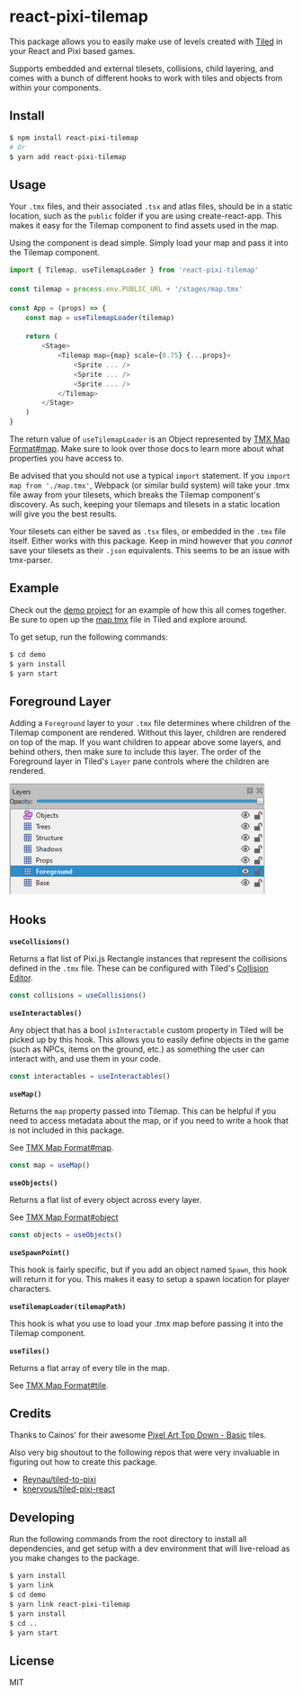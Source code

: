 # react-pixi-tilemap

This package allows you to easily make use of levels created with [Tiled](https://www.mapeditor.org/) in your React and Pixi based games.

Supports embedded and external tilesets, collisions, child layering, and comes with a bunch of different hooks to work with tiles and objects from within your components.

## Install

```sh
$ npm install react-pixi-tilemap
# Or
$ yarn add react-pixi-tilemap
```

## Usage

Your `.tmx` files, and their associated `.tsx` and atlas files, should be in a static location, such as the `public` folder if you are using create-react-app. This makes it easy for the Tilemap component to find assets used in the map.

Using the component is dead simple. Simply load your map and pass it into the Tilemap component.

```js
import { Tilemap, useTilemapLoader } from 'react-pixi-tilemap'

const tilemap = process.env.PUBLIC_URL + '/stages/map.tmx'

const App = (props) => {
    const map = useTilemapLoader(tilemap)

    return (
        <Stage>
            <Tilemap map={map} scale={0.75} {...props}>
                <Sprite ... />
                <Sprite ... />
                <Sprite ... />
            </Tilemap>
        </Stage>
    )
}
```

The return value of `useTilemapLoader` is an Object represented by [TMX Map Format#map](https://doc.mapeditor.org/en/stable/reference/tmx-map-format/#map). Make sure to look over those docs to learn more about what properties you have access to.

Be advised that you should not use a typical `import` statement. If you `import map from './map.tmx'`, Webpack (or similar build system) will take your .tmx file away from your tilesets, which breaks the Tilemap component's discovery. As such, keeping your tilemaps and tilesets in a static location will give you the best results.

Your tilesets can either be saved as `.tsx` files, or embedded in the `.tmx` file itself. Either works with this package. Keep in mind however that you _cannot_ save your tilesets as their `.json` equivalents. This seems to be an issue with tmx-parser.

## Example

Check out the [demo project](demo) for an example of how this all comes together. Be sure to open up the [map.tmx]() file in Tiled and explore around.

To get setup, run the following commands:

```sh
$ cd demo
$ yarn install
$ yarn start
```

## Foreground Layer

Adding a `Foreground` layer to your `.tmx` file determines where children of the Tilemap component are rendered. Without this layer, children are rendered on top of the map. If you want children to appear above some layers, and behind others, then make sure to include this layer. The order of the Foreground layer in Tiled's `Layer` pane controls where the children are rendered.

![Screenshot of the Layers pane in Tiled](img/layers-pane.png)

## Hooks

**`useCollisions()`**

Returns a flat list of Pixi.js Rectangle instances that represent the collisions defined in the `.tmx` file. These can be configured with Tiled's [Collision Editor](https://doc.mapeditor.org/en/stable/manual/editing-tilesets/#tile-collision-editor).

```js
const collisions = useCollisions()
```

**`useInteractables()`**

Any object that has a bool `isInteractable` custom property in Tiled will be picked up by this hook. This allows you to easily define objects in the game (such as NPCs, items on the ground, etc.) as something the user can interact with, and use them in your code.

```js
const interactables = useInteractables()
```

**`useMap()`**

Returns the `map` property passed into Tilemap. This can be helpful if you need to access metadata about the map, or if you need to write a hook that is not included in this package.

See [TMX Map Format#map](https://doc.mapeditor.org/en/stable/reference/tmx-map-format/#map).

```js
const map = useMap()
```

**`useObjects()`**

Returns a flat list of every object across every layer.

See [TMX Map Format#object](https://doc.mapeditor.org/en/stable/reference/tmx-map-format/#object)

```js
const objects = useObjects()
```

**`useSpawnPoint()`**

This hook is fairly specific, but if you add an object named `Spawn`, this hook will return it for you. This makes it easy to setup a spawn location for player characters.

**`useTilemapLoader(tilemapPath)`**

This hook is what you use to load your .tmx map before passing it into the Tilemap component.

**`useTiles()`**

Returns a flat array of every tile in the map.

See [TMX Map Format#tile](https://doc.mapeditor.org/en/stable/reference/tmx-map-format/#tile).

## Credits

Thanks to Cainos' for their awesome [Pixel Art Top Down - Basic](https://cainos.itch.io/pixel-art-top-down-basic) tiles.

Also very big shoutout to the following repos that were very invaluable in figuring out how to create this package.

- [Reynau/tiled-to-pixi](https://github.com/Reynau/tiled-to-pixi)
- [knervous/tiled-pixi-react](https://github.com/knervous/tiled-pixi-react)

## Developing

Run the following commands from the root directory to install all dependencies, and get setup with a dev environment that will live-reload as you make changes to the package.

```sh
$ yarn install
$ yarn link
$ cd demo
$ yarn link react-pixi-tilemap
$ yarn install
$ cd ..
$ yarn start
```
## License

MIT

